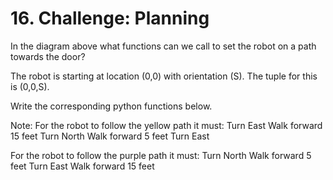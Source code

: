 # 16. Challenge: Planning

In the diagram above what functions can we call to set the robot on a path towards the door?

The robot is starting at location (0,0) with orientation (S). The tuple for this is (0,0,S).

Write the corresponding python functions below.

Note: For the robot to follow the yellow path it must:
Turn East
Walk forward 15 feet
Turn North
Walk forward 5 feet
Turn East

For the robot to follow the purple path it must:
Turn North
Walk forward 5 feet
Turn East
Walk forward 15 feet